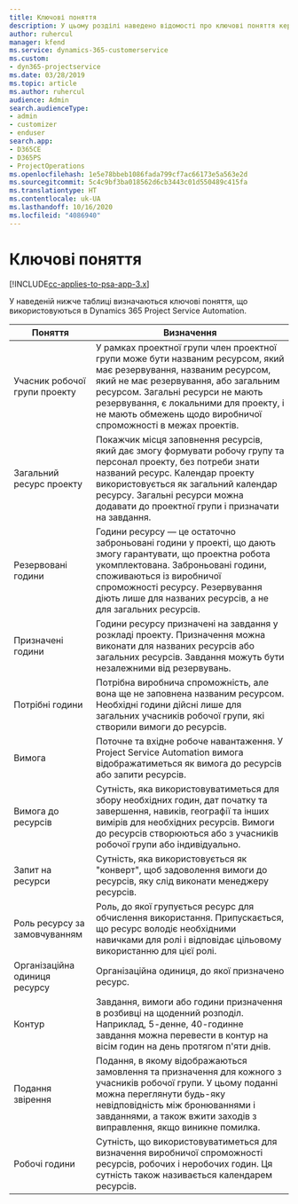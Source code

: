 ```yaml
---
title: Ключові поняття
description: У цьому розділі наведено відомості про ключові поняття керування ресурсами в Project Service Automation.
author: ruhercul
manager: kfend
ms.service: dynamics-365-customerservice
ms.custom:
- dyn365-projectservice
ms.date: 03/28/2019
ms.topic: article
ms.author: ruhercul
audience: Admin
search.audienceType:
- admin
- customizer
- enduser
search.app:
- D365CE
- D365PS
- ProjectOperations
ms.openlocfilehash: 1e5e78bbeb1086fada799cf7ac66173e5a563e2d
ms.sourcegitcommit: 5c4c9bf3ba018562d6cb3443c01d550489c415fa
ms.translationtype: HT
ms.contentlocale: uk-UA
ms.lasthandoff: 10/16/2020
ms.locfileid: "4086940"
---
```

# <a name="key-concepts"></a>Ключові поняття

[!INCLUDE[cc-applies-to-psa-app-3.x](../includes/cc-applies-to-psa-app-3x.md)]

У наведеній нижче таблиці визначаються ключові поняття, що використовуються в Dynamics 365 Project Service Automation.

| Поняття                    | Визначення |
|----------------------------|------------|
| Учасник робочої групи проекту        | У рамках проектної групи член проектної групи може бути названим ресурсом, який має резервування, названим ресурсом, який не має резервування, або загальним ресурсом. Загальні ресурси не мають резервування, є локальними для проекту, і не мають обмежень щодо виробничої спроможності в межах проектів. |
| Загальний ресурс проекту   | Покажчик місця заповнення ресурсів, який дає змогу формувати робочу групу та персонал проекту, без потреби знати названий ресурс. Календар проекту використовується як загальний календар ресурсу. Загальні ресурси можна додавати до проектної групи і призначати на завдання. |
| Резервовані години               | Години ресурсу — це остаточно заброньовані години у проекті, що дають змогу гарантувати, що проектна робота укомплектована. Заброньовані години, споживаються із виробничої спроможності ресурсу. Резервування діють лише для названих ресурсів, а не для загальних ресурсів. |
| Призначені години             | Години ресурсу призначені на завдання у розкладі проекту. Призначення можна виконати для названих ресурсів або загальних ресурсів. Завдання можуть бути незалежними від резервувань. |
| Потрібні години             | Потрібна виробнича спроможність, але вона ще не заповнена названим ресурсом. Необхідні години дійсні лише для загальних учасників робочої групи, які створили вимоги до ресурсів. |
| Вимога                     | Поточне та вхідне робоче навантаження. У Project Service Automation вимога відображатиметься як вимога до ресурсів або запити ресурсів. |
| Вимога до ресурсів       | Сутність, яка використовуватиметься для збору необхідних годин, дат початку та завершення, навиків, географії та інших вимірів для необхідних ресурсів. Вимоги до ресурсів створюються або з учасників робочої групи або індивідуально. |
| Запит на ресурси           | Сутність, яка використовується як "конверт", щоб задоволення вимоги до ресурсів, яку слід виконати менеджеру ресурсів. |
| Роль ресурсу за замовчуванням      | Роль, до якої групується ресурс для обчислення використання. Припускається, що ресурс володіє необхідними навичками для ролі і відповідає цільовому використанню для цієї ролі. |
| Організаційна одиниця ресурсу | Організаційна одиниця, до якої призначено ресурс. |
| Контур                    | Завдання, вимоги або години призначення в розбивці на щоденний розподіл. Наприклад, 5-денне, 40-годинне завдання можна перевести в контур на вісім годин на день протягом п'яти днів. |
| Подання звірення        | Подання, в якому відображаються замовлення та призначення для кожного з учасників робочої групи. У цьому поданні можна переглянути будь-яку невідповідність між бронюваннями і завданнями, а також вжити заходів з виправлення, якщо виникне помилка. |
| Робочі години                 | Сутність, що використовуватиметься для визначення виробничої спроможності ресурсів, робочих і неробочих годин. Ця сутність також називається календарем ресурсів. |
